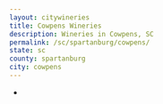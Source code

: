 ```yaml
---
layout: citywineries
title: Cowpens Wineries
description: Wineries in Cowpens, SC
permalink: /sc/spartanburg/cowpens/
state: sc
county: spartanburg
city: cowpens
---
```

-
